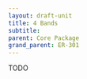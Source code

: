 ```yaml
---
layout: draft-unit
title: 4 Bands
subtitle: 
parent: Core Package
grand_parent: ER-301
---
```


TODO
